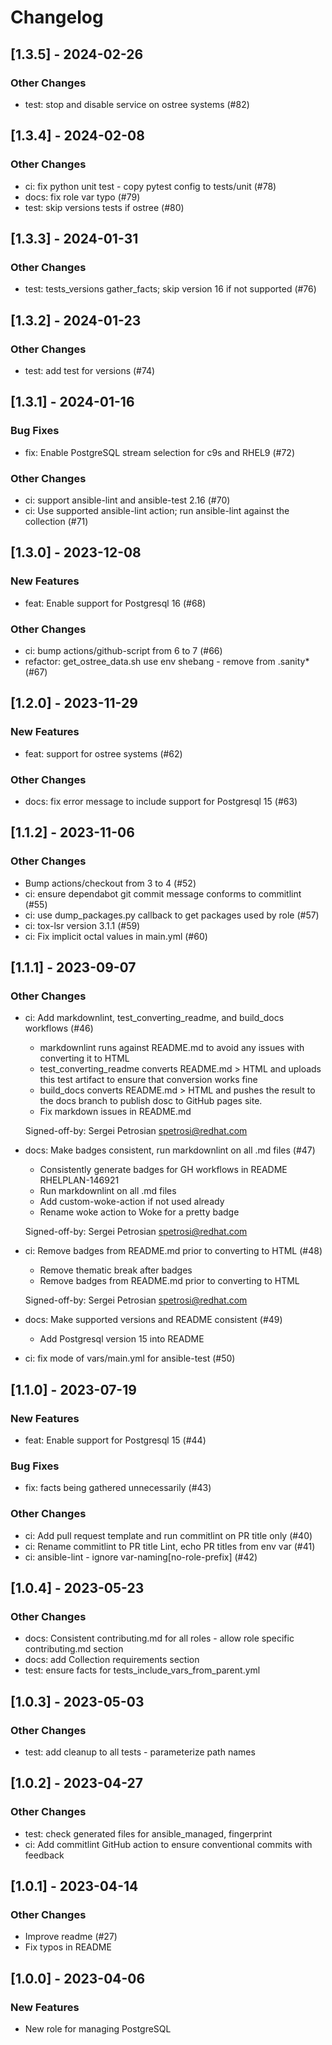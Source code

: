 Changelog
=========

[1.3.5] - 2024-02-26
--------------------

### Other Changes

- test: stop and disable service on ostree systems (#82)

[1.3.4] - 2024-02-08
--------------------

### Other Changes

- ci: fix python unit test - copy pytest config to tests/unit (#78)
- docs: fix role var typo (#79)
- test: skip versions tests if ostree (#80)

[1.3.3] - 2024-01-31
--------------------

### Other Changes

- test: tests_versions gather_facts; skip version 16 if not supported (#76)

[1.3.2] - 2024-01-23
--------------------

### Other Changes

- test: add test for versions (#74)

[1.3.1] - 2024-01-16
--------------------

### Bug Fixes

- fix: Enable PostgreSQL stream selection for c9s and RHEL9 (#72)

### Other Changes

- ci: support ansible-lint and ansible-test 2.16 (#70)
- ci: Use supported ansible-lint action; run ansible-lint against the collection (#71)

[1.3.0] - 2023-12-08
--------------------

### New Features

- feat: Enable support for Postgresql 16 (#68)

### Other Changes

- ci: bump actions/github-script from 6 to 7 (#66)
- refactor: get_ostree_data.sh use env shebang - remove from .sanity* (#67)

[1.2.0] - 2023-11-29
--------------------

### New Features

- feat: support for ostree systems (#62)

### Other Changes

- docs: fix error message to include support for Postgresql 15 (#63)

[1.1.2] - 2023-11-06
--------------------

### Other Changes

- Bump actions/checkout from 3 to 4 (#52)
- ci: ensure dependabot git commit message conforms to commitlint (#55)
- ci: use dump_packages.py callback to get packages used by role (#57)
- ci: tox-lsr version 3.1.1 (#59)
- ci: Fix implicit octal values in main.yml (#60)

[1.1.1] - 2023-09-07
--------------------

### Other Changes

- ci: Add markdownlint, test_converting_readme, and build_docs workflows (#46)

  - markdownlint runs against README.md to avoid any issues with
    converting it to HTML
  - test_converting_readme converts README.md > HTML and uploads this test
    artifact to ensure that conversion works fine
  - build_docs converts README.md > HTML and pushes the result to the
    docs branch to publish dosc to GitHub pages site.
  - Fix markdown issues in README.md
  
  Signed-off-by: Sergei Petrosian <spetrosi@redhat.com>

- docs: Make badges consistent, run markdownlint on all .md files (#47)

  - Consistently generate badges for GH workflows in README RHELPLAN-146921
  - Run markdownlint on all .md files
  - Add custom-woke-action if not used already
  - Rename woke action to Woke for a pretty badge
  
  Signed-off-by: Sergei Petrosian <spetrosi@redhat.com>

- ci: Remove badges from README.md prior to converting to HTML (#48)

  - Remove thematic break after badges
  - Remove badges from README.md prior to converting to HTML
  
  Signed-off-by: Sergei Petrosian <spetrosi@redhat.com>

- docs: Make supported versions and README consistent (#49)

  - Add Postgresql version 15 into README
  
- ci: fix mode of vars/main.yml for ansible-test (#50)


[1.1.0] - 2023-07-19
--------------------

### New Features

- feat: Enable support for Postgresql 15 (#44)

### Bug Fixes

- fix: facts being gathered unnecessarily (#43)

### Other Changes

- ci: Add pull request template and run commitlint on PR title only (#40)
- ci: Rename commitlint to PR title Lint, echo PR titles from env var (#41)
- ci: ansible-lint - ignore var-naming[no-role-prefix] (#42)

[1.0.4] - 2023-05-23
--------------------

### Other Changes

- docs: Consistent contributing.md for all roles - allow role specific contributing.md section
- docs: add Collection requirements section
- test: ensure facts for tests_include_vars_from_parent.yml

[1.0.3] - 2023-05-03
--------------------

### Other Changes

- test: add cleanup to all tests - parameterize path names

[1.0.2] - 2023-04-27
--------------------

### Other Changes

- test: check generated files for ansible_managed, fingerprint
- ci: Add commitlint GitHub action to ensure conventional commits with feedback

[1.0.1] - 2023-04-14
--------------------

### Other Changes

- Improve readme (#27)
- Fix typos in README

[1.0.0] - 2023-04-06
--------------------

### New Features

- New role for managing PostgreSQL
